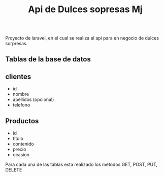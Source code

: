 <style>
h1{
width:100%;
height:80px;
display:flex;
justify-content:center;
</style>
<h1> Api de Dulces sopresas Mj </h1>

Proyecto de laravel, en el cual se realiza el api para en negocio de dulces sorpresas.

## Tablas de la base de datos
<h2>clientes</h2>
<ul>
    <li>
        <a>
            id
        </a>
    </li>
    <li>
        <a>
            nombre
        </a>
    </li>
    <li>
        <a>
            apellidos (opcional)
        </a>
        <li>
        <a>
            telefono
        </a>
    </li>
    </li>
</ul>

<h2>Productos</h2>
<ul>
    <li>
        <a>
            id
        </a>
    </li>
    <li>
        <a>
            titulo
        </a>
    </li>
    <li>
        <a>
            contenido
        </a>
    </li>
    <li>
        <a>
            precio
        </a>
    </li>
    <li>
        <a>
            ocasion
        </a>
    </li>
</ul>

<p>
Para cada una de las tablas esta realizado los metodos GET, POST, PUT, DELETE
</p>
